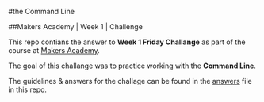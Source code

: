 #the Command Line

##Makers Academy | Week 1 | Challenge


This repo contians the answer to __Week 1 Friday Challange__ as part 
of the course at [Makers Academy](http://www.makersacademy.com/).

The goal of this challange was to practice working with the __Command Line__.

The guidelines &amp; answers for the challage can be found in the 
[answers](https://github.com/nadavmatalon/command-line/blob/master/answers.md) 
file in this repo.


